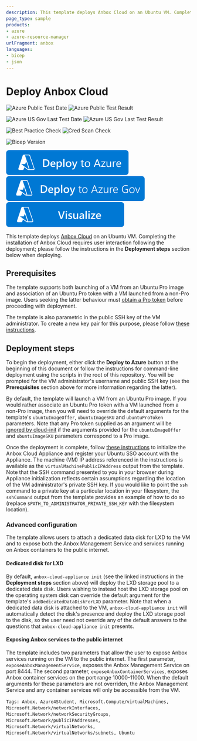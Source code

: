```yaml
---
description: This template deploys Anbox Cloud on an Ubuntu VM. Completing the installation of Anbox Cloud requires user interaction following the deployment; please consult the README for instructions. The template supports both launching of a VM from an Ubuntu Pro image and association of an Ubuntu Pro token with a VM launched from a non-Pro image. The former is the default behaviour; users seeking to attach a token to a VM launched from a non-Pro image must override the default arguments for the ubuntuImageOffer, ubuntuImageSKU, and ubuntuProToken parameters. The template is also parametric in the VM size and disk sizes. Non-default argument values for these parameters must comply with https&#58;//anbox-cloud.io/docs/reference/requirements#anbox-cloud-appliance-4.
page_type: sample
products:
- azure
- azure-resource-manager
urlFragment: anbox
languages:
- bicep
- json
---
```

# Deploy Anbox Cloud

![Azure Public Test Date](https://azurequickstartsservice.blob.core.windows.net/badges/quickstarts/canonical/anbox/PublicLastTestDate.svg)
![Azure Public Test Result](https://azurequickstartsservice.blob.core.windows.net/badges/quickstarts/canonical/anbox/PublicDeployment.svg)

![Azure US Gov Last Test Date](https://azurequickstartsservice.blob.core.windows.net/badges/quickstarts/canonical/anbox/FairfaxLastTestDate.svg)
![Azure US Gov Last Test Result](https://azurequickstartsservice.blob.core.windows.net/badges/quickstarts/canonical/anbox/FairfaxDeployment.svg)

![Best Practice Check](https://azurequickstartsservice.blob.core.windows.net/badges/quickstarts/canonical/anbox/BestPracticeResult.svg)
![Cred Scan Check](https://azurequickstartsservice.blob.core.windows.net/badges/quickstarts/canonical/anbox/CredScanResult.svg)

![Bicep Version](https://azurequickstartsservice.blob.core.windows.net/badges/quickstarts/canonical/anbox/BicepVersion.svg)

[![Deploy To Azure](https://raw.githubusercontent.com/Azure/azure-quickstart-templates/master/1-CONTRIBUTION-GUIDE/images/deploytoazure.svg?sanitize=true)](https://portal.azure.com/#create/Microsoft.Template/uri/https%3A%2F%2Fraw.githubusercontent.com%2FAzure%2Fazure-quickstart-templates%2Fmaster%2Fquickstarts%2Fcanonical%2Fanbox%2Fazuredeploy.json)
[![Deploy To Azure US Gov](https://raw.githubusercontent.com/Azure/azure-quickstart-templates/master/1-CONTRIBUTION-GUIDE/images/deploytoazuregov.svg?sanitize=true)](https://portal.azure.us/#create/Microsoft.Template/uri/https%3A%2F%2Fraw.githubusercontent.com%2FAzure%2Fazure-quickstart-templates%2Fmaster%2Fquickstarts%2Fcanonical%2Fanbox%2Fazuredeploy.json)
[![Visualize](https://raw.githubusercontent.com/Azure/azure-quickstart-templates/master/1-CONTRIBUTION-GUIDE/images/visualizebutton.svg?sanitize=true)](http://armviz.io/#/?load=https%3A%2F%2Fraw.githubusercontent.com%2FAzure%2Fazure-quickstart-templates%2Fmaster%2Fquickstarts%2Fcanonical%2Fanbox%2Fazuredeploy.json)

This template deploys [Anbox Cloud](https://anbox-cloud.io/) on an Ubuntu VM. Completing the installation of Anbox Cloud requires user interaction following the deployment; please follow the instructions in the **Deployment steps** section below when deploying.

## Prerequisites

The template supports both launching of a VM from an Ubuntu Pro image and association of an Ubuntu Pro token with a VM launched from a non-Pro image. Users seeking the latter behaviour must [obtain a Pro token](https://canonical-ubuntu-pro-client.readthedocs-hosted.com/en/latest/howtoguides/get_token_and_attach/#get-an-ubuntu-pro-token) before proceeding with deployment.

The template is also parametric in the public SSH key of the VM administrator. To create a new key pair for this purpose, please follow [these instructions](https://learn.microsoft.com/en-us/azure/virtual-machines/linux/mac-create-ssh-keys#create-an-ssh-key-pair).

## Deployment steps

To begin the deployment, either click the **Deploy to Azure** button at the beginning of this document or follow the instructions for command-line deployment using the scripts in the root of this repository. You will be prompted for the VM administrator's username and public SSH key (see the **Prerequisites** section above for more information regarding the latter).

By default, the template will launch a VM from an Ubuntu Pro image. If you would rather associate an Ubuntu Pro token with a VM launched from a non-Pro image, then you will need to override the default arguments for the template's `ubuntuImageOffer`, `ubuntuImageSKU` and `ubuntuProToken` parameters. Note that any Pro token supplied as an argument will be [ignored by cloud-init](https://cloudinit.readthedocs.io/en/latest/reference/modules.html#ubuntu-pro) if the arguments provided for the `ubuntuImageOffer` and `ubuntuImageSKU` parameters correspond to a Pro image.

Once the deployment is complete, follow [these instructions](https://anbox-cloud.io/docs/tutorial/installing-appliance#initialise-the-appliance-6) to initialize the Anbox Cloud Appliance and register your Ubuntu SSO account with the Appliance. The machine (VM) IP address referenced in the instructions is available as the `virtualMachinePublicIPAddress` output from the template. Note that the SSH command presented to you in your browser during Appliance initialization reflects certain assumptions regarding the location of the VM administrator's private SSH key. If you would like to point the `ssh` command to a private key at a particular location in your filesystem, the `sshCommand` output from the template provides an example of how to do so (replace `$PATH_TO_ADMINISTRATOR_PRIVATE_SSH_KEY` with the filesystem location).

### Advanced configuration

The template allows users to attach a dedicated data disk for LXD to the VM and to expose both the Anbox Management Service and services running on Anbox containers to the public internet.

#### Dedicated disk for LXD

By default, `anbox-cloud-appliance init` (see the linked instructions in the **Deployment steps** section above) will deploy the LXD storage pool to a dedicated data disk. Users wishing to instead host the LXD storage pool on the operating system disk can override the default argument for the template's `addDedicatedDataDiskForLXD` parameter. Note that when a dedicated data disk is attached to the VM, `anbox-cloud-appliance init` will automatically detect the disk's presence and deploy the LXD storage pool to the disk, so the user need not override any of the default answers to the questions that `anbox-cloud-appliance init` presents.

#### Exposing Anbox services to the public internet

The template includes two parameters that allow the user to expose Anbox services running on the VM to the public internet. The first parameter, `exposeAnboxManagementService`, exposes the Anbox Management Service on port 8444. The second parameter, `exposeAnboxContainerServices`, exposes Anbox container services on the port range 10000-11000. When the default arguments for these parameters are not overriden, the Anbox Management Service and any container services will only be accessible from the VM.

`Tags: Anbox, Azure4Student, Microsoft.Compute/virtualMachines, Microsoft.Network/networkInterfaces, Microsoft.Network/networkSecurityGroups, Microsoft.Network/publicIPAddresses, Microsoft.Network/virtualNetworks, Microsoft.Network/virtualNetworks/subnets, Ubuntu`
